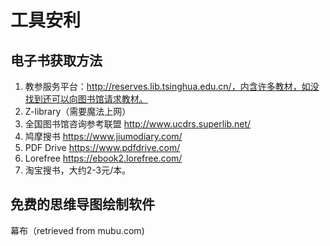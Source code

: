 # 工具安利

## 电子书获取方法

1. 教参服务平台：<http://reserves.lib.tsinghua.edu.cn/，内含许多教材，如没找到还可以向图书馆请求教材。>
2. Z-library（需要魔法上网）
3. 全国图书馆咨询参考联盟 <http://www.ucdrs.superlib.net/>
4. 鸠摩搜书 <https://www.jiumodiary.com/>
5. PDF Drive <https://www.pdfdrive.com/>
6. Lorefree <https://ebook2.lorefree.com/>
7. 淘宝搜书，大约2-3元/本。

## 免费的思维导图绘制软件

幕布（retrieved from mubu.com)



